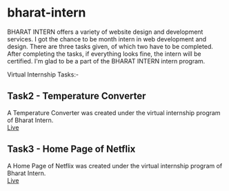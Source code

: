 # bharat-intern
BHARAT INTERN offers a variety of website design and development services. I got the chance to be month intern in web development and design. There are three tasks given, of which two have to be completed. After completing the tasks, if everything looks fine, the intern will be certified. I'm glad to be a part of the BHARAT INTERN intern program.

Virtual Internship Tasks:-
## Task2 - Temperature Converter
A Temperature Converter was created under the virtual internship program of Bharat Intern. <br>
[Live](https://shiveshmukund.github.io/bharat-intern/Task_2)

## Task3 - Home Page of Netflix
A Home Page of Netflix was created under the virtual internship program of Bharat Intern. <br>
[Live](https://shiveshmukund.github.io/bharat-intern/Task_3)
